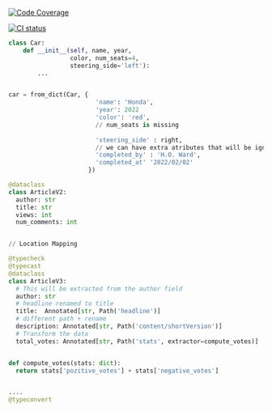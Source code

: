 [![Code Coverage](https://codecov.io/gh/bmsan/dictgest/branch/main/graph/badge.svg)](https://codecov.io/gh/bmsan/dictgest)

[![CI status](https://github.com/bmsan/dictgest/workflows/CI/badge.svg)](https://github.com/bmsan/dictgest/actions?queryworkflow%3ACI+event%3Apush+branch%3Amain)
```python
class Car:
    def __init__(self, name, year,
                 color, num_seats=4, 
                 steering_side='left'):
        ...


car = from_dict(Car, {
                        'name': 'Honda', 
                        'year': 2022
                        'color': 'red',
                        // num_seats is missing
                       
                        'steering_side' : right,
                        // we can have extra atributes that will be ignored
                        'completed_by' : 'H.O. Ward',
                        'completed_at' '2022/02/02'
                      })

@dataclass
class ArticleV2:
  author: str
  title: str
  views: int 
  num_comments: int  


// Location Mapping

@typecheck
@typecast
@dataclass
class ArticleV3:
  # This will be extracted from the author field
  author: str
  # headline renamed to title
  title:  Annotated[str, Path('headline')]  
  # different path + rename
  description: Annotated[str, Path('content/shortVersion')]
  # Transform the data 
  total_votes: Annotated[str, Path('stats', extractor=compute_votes)]


def compute_votes(stats: dict):
  return stats['pozitive_votes'] + stats['negative_votes']


....
@typeconvert

````